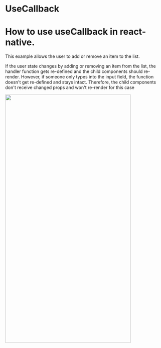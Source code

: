 # UseCallback
 
<h1>How to use useCallback in react-native.</h1>

This example allows the user to add or remove an item to the list.

If the user state changes by adding or removing an item from the list, the handler function gets re-defined and the child components should re-render. However, if someone only types into the input field, the function doesn't get re-defined and stays intact. Therefore, the child components don't receive changed props and won't re-render for this case

<a href="url"><img src="https://user-images.githubusercontent.com/6311330/164626231-79e58e63-97cd-4038-99b3-6aa5ab7f22cb.png" align="left" height="790" width="400" ></a>



